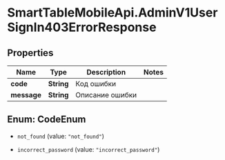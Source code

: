 # SmartTableMobileApi.AdminV1UserSignIn403ErrorResponse

## Properties

Name | Type | Description | Notes
------------ | ------------- | ------------- | -------------
**code** | **String** | Код ошибки | 
**message** | **String** | Описание ошибки | 



## Enum: CodeEnum


* `not_found` (value: `"not_found"`)

* `incorrect_password` (value: `"incorrect_password"`)




